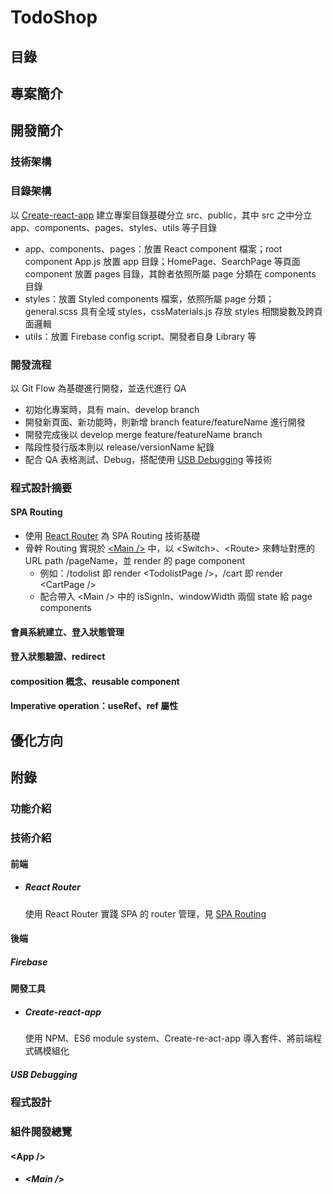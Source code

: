 # TodoShop
## 目錄
## 專案簡介
## 開發簡介
### 技術架構
### 目錄架構
以 [Create-react-app](#Create-react-app) 建立專案目錄基礎分立 src、public，其中 src 之中分立 app、components、pages、styles、utils 等子目錄
* app、components、pages：放置 React component 檔案；root component App.js 放置 app 目錄；HomePage、SearchPage 等頁面 component 放置 pages 目錄，其餘者依照所屬 page 分類在 components 目錄
* styles：放置 Styled components 檔案，依照所屬 page 分類；general.scss 具有全域 styles，cssMaterials.js 存放 styles 相關變數及跨頁面邏輯 
* utils：放置 Firebase config script、開發者自身 Library 等
### 開發流程
以 Git Flow 為基礎進行開發，並迭代進行 QA
* 初始化專案時，具有 main、develop branch
* 開發新頁面、新功能時，則新增 branch feature/featureName 進行開發
* 開發完成後以 develop merge  feature/featureName branch
* 階段性發行版本則以 release/versionName 紀錄
* 配合 QA 表格測試、Debug，搭配使用 [USB Debugging](#USB-ebugging) 等技術
### 程式設計摘要
#### SPA Routing
* 使用 [React Router](#React-Router) 為 SPA Routing 技術基礎
* 骨幹 Routing 實現於 [\<Main />](#Main-) 中，以 \<Switch>、\<Route> 來轉址對應的 URL path /pageName，並 render 的 page component
  * 例如：/todolist 即 render \<TodolistPage />，/cart 即 render \<CartPage />
  * 配合帶入 \<Main /> 中的 isSignIn、windowWidth 兩個 state 給 page components
#### 會員系統建立、登入狀態管理
#### 登入狀態驗證、redirect
#### composition 概念、reusable component
#### Imperative operation：useRef、ref 屬性
## 優化方向
## 附錄
### 功能介紹
### 技術介紹
#### 前端
* ##### React Router
  使用 React Router 實踐 SPA 的 router 管理，見 [SPA Routing](#SPA-Routing)
#### 後端
##### Firebase
#### 開發工具
* ##### Create-react-app
  使用 NPM、ES6 module system、Create-re-act-app 導入套件、將前端程式碼模組化
##### USB Debugging

### 程式設計
### 組件開發總覽
#### \<App />
* ##### \<Main />
